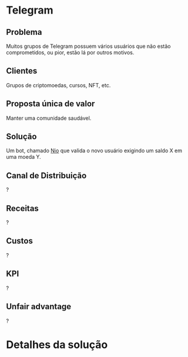 # Telegram

## Problema
Muitos grupos de Telegram possuem vários usuários que não estão comprometidos, ou pior, estão lá por outros motivos.

## Clientes
Grupos de criptomoedas, cursos, NFT, etc.

## Proposta única de valor
Manter uma comunidade saudável.

## Solução
Um bot, chamado [Nio](https://pt.wikipedia.org/wiki/Nio)
que valida o novo usuário exigindo um saldo X em uma moeda Y.

## Canal de Distribuição
?

## Receitas
?

## Custos
?

## KPI
?

## Unfair advantage
?

# Detalhes da solução

